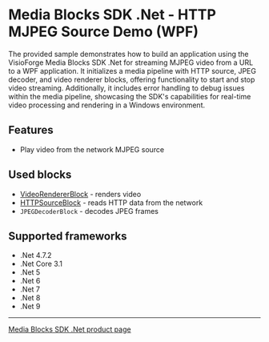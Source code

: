 # Media Blocks SDK .Net - HTTP MJPEG Source Demo (WPF)

The provided sample demonstrates how to build an application using the VisioForge Media Blocks SDK .Net for streaming MJPEG video from a URL to a WPF application. It initializes a media pipeline with HTTP source, JPEG decoder, and video renderer blocks, offering functionality to start and stop video streaming. Additionally, it includes error handling to debug issues within the media pipeline, showcasing the SDK's capabilities for real-time video processing and rendering in a Windows environment.

## Features

- Play video from the network MJPEG source

## Used blocks

- [VideoRendererBlock](https://www.visioforge.com/help/docs/dotnet/mediablocks/VideoRendering/) - renders video
- [HTTPSourceBlock](https://www.visioforge.com/help/docs/dotnet/mediablocks/Sources/HTTPSourceBlock/) - reads HTTP data from the network
- `JPEGDecoderBlock` - decodes JPEG frames

## Supported frameworks

- .Net 4.7.2
- .Net Core 3.1
- .Net 5
- .Net 6
- .Net 7
- .Net 8
- .Net 9

---

[Media Blocks SDK .Net product page](https://www.visioforge.com/media-blocks-sdk)
